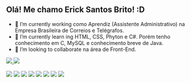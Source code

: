 ## Olá! Me chamo Erick Santos Brito! :D

- 🔭 I’m currently working como Aprendiz (Assistente Administrativo) na Empresa Brasileira de Correios e Telégrafos.
- 🌱 I’m currently learn ing HTML, CSS, Phyton e C#. Porém tenho conhecimento em C, MySQL e conhecimento breve de Java.
- 👯 I’m looking to collaborate na área de Front-End.

<div>
<a href ="linkedin.com/in/erick-santos-brito/">
<img height:"148em" src="https://github-readme-stats.vercel.app/api?username=anuraghazra&show_icons=true" />
<img height:"148em" src="https://github-readme-stats.vercel.app/api/top-langs/?username=anuraghazra&layout=compact)](https://github.com/anuraghazra/github-readme-stats"/>
 </div>
  
  <div style="display: inline-block"> <br>
    <img align: "center" width: "48em" src="https://cdn.jsdelivr.net/gh/devicons/devicon//icons/html5/html5-original.svg">
    <img align: "center" height: "30em" width: "40" src="https://cdn.jsdelivr.net/gh/devicons/devicon/icons/css3/css3-original.svg">
    <img align: "center" height: "30em" width: "40" src="https://cdn.jsdelivr.net/gh/devicons/devicon/icons/mysql/mysql-original.svg">
    <img align: "center" height: "30em" width: "40" src="https://cdn.jsdelivr.net/gh/devicons/devicon/icons/c/c-original.svg">
    <img align: "center" height: "30em" width: "40" src="https://cdn.jsdelivr.net/gh/devicons/devicon/icons/python/python-original.svg">
    <img align: "center" height: "30em" width: "40" src="https://cdn.jsdelivr.net/gh/devicons/devicon/icons/csharp/csharp-original.svg">
    <img align: "center" height: "30em" width: "40" src="https://cdn.jsdelivr.net/gh/devicons/devicon/icons/java/java-original.svg">
    <img align: "center" height: "30em" width: "40" src="https://cdn.jsdelivr.net/gh/devicons/devicon/icons/figma/figma-original.svg">
  </div>
 
 ##
 
 <div>
  <a href="https://www.linkedin.com/in/erick-santos-brito/" img src ="https://img.shields.io/badge/LinkedIn-0077B5?style=for-the-badge&logo=linkedin&logoColor=white"></a>
  <div>
